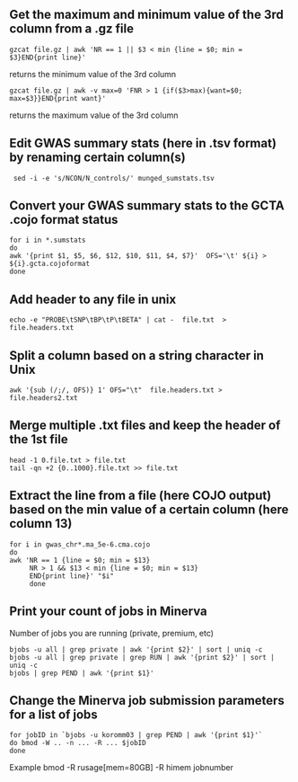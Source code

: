
## Get the maximum and minimum value of the 3rd column from a .gz file 

```
gzcat file.gz | awk 'NR == 1 || $3 < min {line = $0; min = $3}END{print line}'
```
returns the minimum value of the 3rd column

```
gzcat file.gz | awk -v max=0 'FNR > 1 {if($3>max){want=$0; max=$3}}END{print want}'
```
returns the maximum value of the 3rd column


## Edit GWAS summary stats (here in .tsv format) by renaming certain column(s)

```
 sed -i -e 's/NCON/N_controls/' munged_sumstats.tsv
```

## Convert your GWAS summary stats to the GCTA .cojo format status

```
for i in *.sumstats
do
awk '{print $1, $5, $6, $12, $10, $11, $4, $7}'  OFS='\t' ${i} > ${i}.gcta.cojoformat
done
```


## Add header to any file in unix

```
echo -e "PROBE\tSNP\tBP\tP\tBETA" | cat -  file.txt  >  file.headers.txt 
```

## Split a column based on a string character in Unix

```
awk '{sub (/;/, OFS)} 1' OFS="\t"  file.headers.txt >  file.headers2.txt
```

## Merge multiple .txt files and keep the header of the 1st file

```
head -1 0.file.txt > file.txt
tail -qn +2 {0..1000}.file.txt >> file.txt
```

## Extract the line from a file (here COJO output) based on the min value of a certain column (here column 13)

```
for i in gwas_chr*.ma_5e-6.cma.cojo
do
awk 'NR == 1 {line = $0; min = $13}
     NR > 1 && $13 < min {line = $0; min = $13}
     END{print line}' "$i"
     done
```

## Print your count of jobs in Minerva
Number of jobs you are running (private, premium, etc)

```
bjobs -u all | grep private | awk '{print $2}' | sort | uniq -c
bjobs -u all | grep private | grep RUN | awk '{print $2}' | sort | uniq -c
bjobs | grep PEND | awk '{print $1}'
```

## Change the Minerva job submission parameters for a list of jobs

```
for jobID in `bjobs -u koromm03 | grep PEND | awk '{print $1}'`
do bmod -W .. -n ... -R ... $jobID
done
```
Example bmod -R rusage[mem=80GB] -R himem  jobnumber






